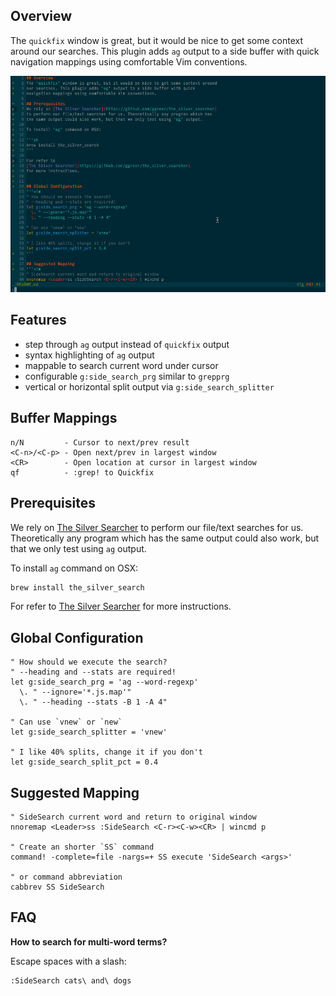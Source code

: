 ## Overview
The `quickfix` window is great, but it would be nice to get some context around
our searches. This plugin adds `ag` output to a side buffer with quick
navigation mappings using comfortable Vim conventions.

![Simple Demo](side-search-demo.gif)

## Features
- step through `ag` output instead of `quickfix` output
- syntax highlighting of `ag` output
- mappable to search current word under cursor
- configurable `g:side_search_prg` similar to `grepprg`
- vertical or horizontal split output via `g:side_search_splitter`

## Buffer Mappings
```
n/N         - Cursor to next/prev result
<C-n>/<C-p> - Open next/prev in largest window
<CR>        - Open location at cursor in largest window
qf          - :grep! to Quickfix
```

## Prerequisites
We rely on [The Silver Searcher](https://github.com/ggreer/the_silver_searcher)
to perform our file/text searches for us. Theoretically any program which has
the same output could also work, but that we only test using `ag` output.

To install `ag` command on OSX:

```sh
brew install the_silver_search
```

For refer to
[The Silver Searcher](https://github.com/ggreer/the_silver_searcher)
for more instructions.


## Global Configuration
```vim
" How should we execute the search?
" --heading and --stats are required!
let g:side_search_prg = 'ag --word-regexp'
  \. " --ignore='*.js.map'"
  \. " --heading --stats -B 1 -A 4"

" Can use `vnew` or `new`
let g:side_search_splitter = 'vnew'

" I like 40% splits, change it if you don't
let g:side_search_split_pct = 0.4
```

## Suggested Mapping
```vim
" SideSearch current word and return to original window
nnoremap <Leader>ss :SideSearch <C-r><C-w><CR> | wincmd p

" Create an shorter `SS` command
command! -complete=file -nargs=+ SS execute 'SideSearch <args>'

" or command abbreviation
cabbrev SS SideSearch
```

## FAQ

**How to search for multi-word terms?**

Escape spaces with a slash:

```
:SideSearch cats\ and\ dogs
```

